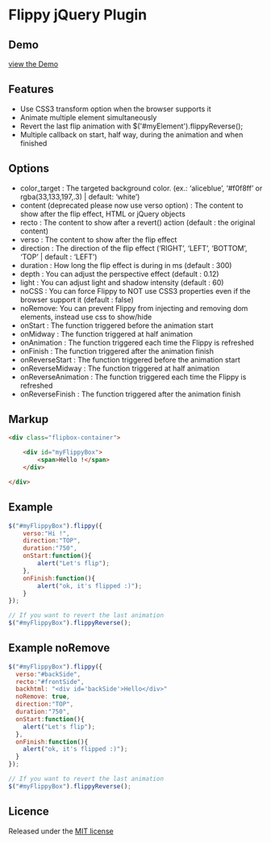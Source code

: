 Flippy jQuery Plugin
====================

Demo
----
[view the Demo](http://guilhemmarty.com/flippy/)

Features
--------
  * Use CSS3 transform option when the browser supports it
  * Animate multiple element simultaneously
  * Revert the last flip animation with $('#myElement').flippyReverse();
  * Multiple callback on start, half way, during the animation and when finished


Options
-------

  * color_target : The targeted background color. (ex.: ‘aliceblue’, ‘#f0f8ff’ or rgba(33,133,197,.3) | default: ‘white’)
  * content (deprecated please now use verso option) : The content to show after the flip effect, HTML or jQuery objects
  * recto : The content to show after a revert() action (default : the original content)
  * verso : The content to show after the flip effect
  * direction : The direction of the flip effect (‘RIGHT’, ‘LEFT’, ‘BOTTOM’, ‘TOP’ | default : ‘LEFT’)
  * duration : How long the flip effect is during in ms (default : 300)
  * depth : You can adjust the perspective effect (default : 0.12)
  * light : You can adjust light and shadow intensity (default : 60)
  * noCSS : You can force Flippy to NOT use CSS3 properties even if the browser support it (default : false)
  * noRemove: You can prevent Flippy from injecting and removing dom elements, instead use css to show/hide
  * onStart : The function triggered before the animation start
  * onMidway : The function triggered at half animation
  * onAnimation : The function triggered each time the Flippy is refreshed
  * onFinish : The function triggered after the animation finish
  * onReverseStart : The function triggered before the animation start
  * onReverseMidway : The function triggered at half animation
  * onReverseAnimation : The function triggered each time the Flippy is refreshed
  * onReverseFinish : The function triggered after the animation finish

Markup
------

``` html
<div class="flipbox-container">

    <div id="myFlippyBox">
        <span>Hello !</span>
    </div>

</div>
```

Example
--------

``` javascript
$("#myFlippyBox").flippy({
	verso:"Hi !",
	direction:"TOP",
	duration:"750",
	onStart:function(){
		alert("Let's flip");
	},
	onFinish:function(){
		alert("ok, it's flipped :)");
	}
});

// If you want to revert the last animation
$("#myFlippyBox").flippyReverse();
```
Example noRemove
--------
``` javascript
$("#myFlippyBox").flippy({
  verso:"#backSide",
  recto:"#frontSide",
  backhtml: "<div id='backSide'>Hello</div>"
  noRemove: true,
  direction:"TOP",
  duration:"750",
  onStart:function(){
    alert("Let's flip");
  },
  onFinish:function(){
    alert("ok, it's flipped :)");
  }
});

// If you want to revert the last animation
$("#myFlippyBox").flippyReverse();
```

Licence
-------
Released under the [MIT license](http://www.opensource.org/licenses/MIT)